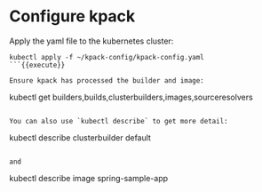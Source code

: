 # Configure kpack

Apply the yaml file to the kubernetes cluster:
```
kubectl apply -f ~/kpack-config/kpack-config.yaml
```{{execute}}

Ensure kpack has processed the builder and image:
```
kubectl get builders,builds,clusterbuilders,images,sourceresolvers
```{{execute}}

You can also use `kubectl describe` to get more detail:
```
kubectl describe clusterbuilder default
```{{execute}}

and

```
kubectl describe image spring-sample-app
```{{execute}}